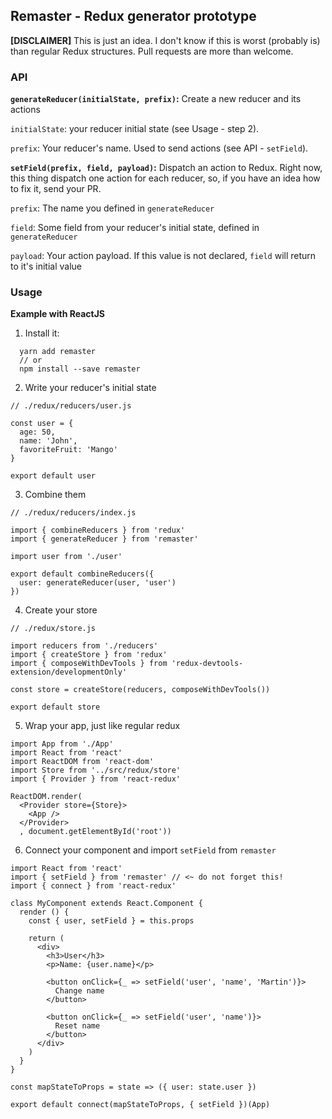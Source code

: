 ## Remaster - Redux generator prototype

**[DISCLAIMER]** This is just an idea. I don't know if this is worst (probably is) than regular Redux structures. Pull requests are more than welcome.


### API

**`generateReducer(initialState, prefix)`:**
Create a new reducer and its actions

`initialState`: your reducer initial state (see Usage - step 2).

`prefix`: Your reducer's name. Used to send actions (see API - `setField`).



**`setField(prefix, field, payload)`:**
Dispatch an action to Redux. Right now, this thing dispatch one action for each reducer, so, if you have an idea how to fix it, send your PR.

`prefix`: The name you defined in `generateReducer`

`field`: Some field from your reducer's initial state, defined in `generateReducer`

`payload`: Your action payload. If this value is not declared, `field` will return to it's initial value


### Usage

**Example with ReactJS**

1. Install it:
```
  yarn add remaster
  // or
  npm install --save remaster
```

2. Write your reducer's initial state
```
// ./redux/reducers/user.js

const user = {
  age: 50,
  name: 'John',
  favoriteFruit: 'Mango'
}

export default user
```

3. Combine them
```
// ./redux/reducers/index.js

import { combineReducers } from 'redux'
import { generateReducer } from 'remaster'

import user from './user'

export default combineReducers({
  user: generateReducer(user, 'user')
})
```

4. Create your store
```
// ./redux/store.js

import reducers from './reducers'
import { createStore } from 'redux'
import { composeWithDevTools } from 'redux-devtools-extension/developmentOnly'

const store = createStore(reducers, composeWithDevTools())

export default store
```

5. Wrap your app, just like regular redux
```
import App from './App'
import React from 'react'
import ReactDOM from 'react-dom'
import Store from '../src/redux/store'
import { Provider } from 'react-redux'

ReactDOM.render(
  <Provider store={Store}>
    <App />
  </Provider>
  , document.getElementById('root'))
```

6. Connect your component and import `setField` from `remaster`
```
import React from 'react'
import { setField } from 'remaster' // <~ do not forget this!
import { connect } from 'react-redux'

class MyComponent extends React.Component {
  render () {
    const { user, setField } = this.props

    return (
      <div>
        <h3>User</h3>
        <p>Name: {user.name}</p>

        <button onClick={_ => setField('user', 'name', 'Martin')}>
          Change name
        </button>

        <button onClick={_ => setField('user', 'name')}>
          Reset name
        </button>
      </div>
    )
  }
}

const mapStateToProps = state => ({ user: state.user })

export default connect(mapStateToProps, { setField })(App)
```


